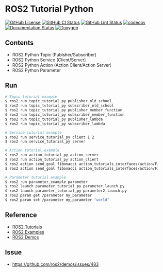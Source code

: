 # ROS2 Tutorial Python
[![GitHub License](https://img.shields.io/github/license/JaehyunShim/ros2_tutorial_py)](https://github.com/JaehyunShim/ros2_tutorial_py/blob/master/LICENSE)
[![GitHub CI Status](https://github.com/JaehyunShim/ros2_tutorial_py/workflows/CI/badge.svg)](https://github.com/JaehyunShim/ros2_tutorial_py/actions?query=workflow%3ACI)
[![GitHub Lint Status](https://github.com/JaehyunShim/ros2_tutorial_py/workflows/Lint/badge.svg)](https://github.com/JaehyunShim/ros2_tutorial_py/actions?query=workflow%3ALint)
[![codecov](https://codecov.io/gh/JaehyunShim/ros2_tutorial_py/branch/master/graph/badge.svg)](https://codecov.io/gh/JaehyunShim/ros2_tutorial_py)
[![Documentation Status](https://readthedocs.org/projects/ros2-tutorial-py/badge/?version=latest)](https://ros2-tutorial-py.readthedocs.io/en/latest/?badge=latest)
[![Doxygen](https://img.shields.io/badge/doxygen-documentation-blue.svg)](https://ros2-tutorial-py.readthedocs.io/en/latest/html/)

## Contents
- ROS2 Python Topic (Pubisher/Subscriber)
- ROS2 Python Service (Client/Server)
- ROS2 Python Action (Action Client/Action Server)
- ROS2 Python Parameter

## Run
```sh
# Topic tutorial example
$ ros2 run topic_tutorial_py publisher_old_school
$ ros2 run topic_tutorial_py subscriber_old_school
$ ros2 run topic_tutorial_py publisher_member_function
$ ros2 run topic_tutorial_py subscriber_member_function
$ ros2 run topic_tutorial_py publisher_lambda
$ ros2 run topic_tutorial_py subscriber_lambda

# Service tutorial example
$ ros2 run service_tutorial_py client 1 2
$ ros2 run service_tutorial_py server

# Action tutorial example
$ ros2 run action_tutorial_py action_server
$ ros2 run action_tutorial_py action_client
$ ros2 action send_goal fibonacci action_tutorials_interfaces/action/Fibonacci "{order: 5}"
$ ros2 action send_goal fibonacci action_tutorials_interfaces/action/Fibonacci "{order: 5}" --feedback

# Parameter tutorial example
$ ros2 run parameter_example parameter
$ ros2 launch parameter_tutorial_py parameter.launch.py
$ ros2 launch parameter_tutorial_py parameter2.launch.py
$ ros2 param get /parameter my_parameter
$ ros2 param set /parameter my_parameter "world"
```

## Reference
- [ROS2 Tutorials](https://index.ros.org/doc/ros2/Tutorials/)
- [ROS2 Examples](https://github.com/ros2/examples)
- [ROS2 Demos](https://github.com/ros2/demos)

## Issue
- https://github.com/ros2/demos/issues/483
